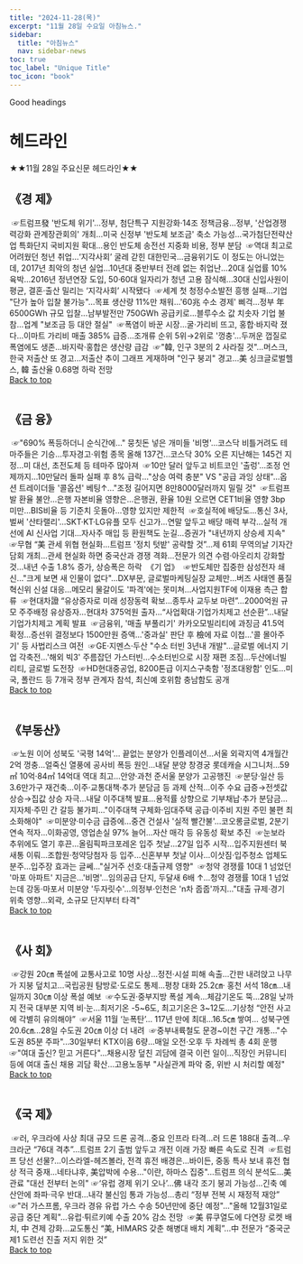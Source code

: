 ```yaml
---
title: "2024-11-28(목)"
excerpt: "11월 28일 수요일 아침뉴스."
sidebar:
  title: "아침뉴스"
  nav: sidebar-news
toc: true
toc_label: "Unique Title"
toc_icon: "book"
---
```


Good headings

# 헤드라인
★★11월 28일 주요신문 헤드라인★★
​
## 《경  제》
​
☞트럼프發 '반도체 위기'…정부, 첨단특구 지원강화·14조 정책금융...정부, '산업경쟁력강화 관계장관회의' 개최...미국 신정부 '반도체 보조금' 축소 가능성...국가첨단전략산업 특화단지 국비지원 확대...용인 반도체 송전선 지중화 비용, 정부 분담
​
☞역대 최고로 어려웠던 청년 취업…‘지각사회’ 굴레 갇힌 대한민국...금융위기도 이 정도는 아니었는데, 2017년 최악의 청년 실업...10년대 중반부터 전례 없는 취업난…20대 실업률 10% 육박...2016년 정년연장 도입, 50·60대 일자리가 청년 고용 잠식해...30대 신입사원이 평균, 결혼·출산 밀리는 ‘지각사회’ 시작됐다
​
☞세계 첫 청정수소발전 흥행 실패…기업 "단가 높아 입찰 불가능"...목표 생산량 11%만 채워...'60兆 수소 경제' 삐걱...정부 年 6500GWh 규모 입찰...남부발전만 750GWh 공급키로...블루수소 값 치솟자 기업 불참...업계 "보조금 등 대안 절실"
​
☞폭염이 바꾼 시장…굴·가리비 뜨고, 홍합·바지락 졌다...이마트 가리비 매출 385% 급증...조개류 순위 5위→2위로 '껑충'...두꺼운 껍질로 폭염에도 생존...바지락·홍합은 생산량 급감
​
☞"韓, 인구 3분의 2 사라질 것"…머스크, 한국 저출산 또 경고...저출산 추이 그래프 게재하며 "인구 붕괴" 경고...美 싱크글로벌헬스, 韓 출산율 0.68명 하락 전망
<br>
<a href="#" class="btn btn--success">Back to top</a>
<br>
​
## 《금  융》
​
☞"690% 폭등하더니 순식간에…" 뭉칫돈 넣은 개미들 '비명'...코스닥 비틀거려도 테마주들은 기승...투자경고·위험 종목 올해 137건...코스닥 30% 오른 지난해는 145건 지정...미 대선, 초전도체 등 테마주 많아져
​
☞10만 달러 앞두고 비트코인 '출렁'…조정 언제까지...10만달러 돌파 실패 후 8% 급락..."상승 여력 충분" VS "공급 과잉 상태"...옵션 트레이더들 '콜옵션' 베팅↑..."조정 길어지면 8만8000달러까지 밀릴 것"
​
☞트럼프 발 환율 불안…은행 자본비율 영향은...은행권, 환율 10원 오르면 CET1비율 영향 3bp 미만...BIS비율 등 기준치 웃돌아…영향 있지만 제한적
​
☞호실적에 배당도…통신 3사, 벌써 '산타랠리'...SKT·KT·LG유플 모두 신고가...연말 앞두고 배당 매력 부각...실적 개선에 AI 신사업 기대...자사주 매입 등 환원책도 눈길...증권가 "내년까지 상승세 지속"
​
☞무협 “美 관세 위협 현실화…트럼프 '정치 텃밭' 공략할 것”...제 61회 무역의날 기자간담회 개최...관세 현실화 하면 중국산과 경쟁 격화...전문가 의견 수렴·아웃리치 강화할 것...내년 수출 1.8% 증가, 상승폭은 하락
​
《기  업》
​
☞반도체만 집중한 삼성전자 쇄신…"크게 보면 새 인물이 없다"...DX부문, 글로벌마케팅실장 교체만…버즈 사태엔 품질혁신위 신설 대응...메모리 물갈이도 '파격'에는 못미쳐…사업지원TF에 이재용 측근 합류
​
☞현대차證 “유상증자로 미래 성장동력 확보…종투사 교두보 마련”...2000억원 규모 주주배정 유상증자…현대차 375억원 출자...“사업확대·기업가치제고 선순환”…내달 기업가치제고 계획 발표
​
☞금융위, '매출 부풀리기' 카카오모빌리티에 과징금 41.5억 확정...증선위 결정보다 1500만원 증액...'중과실' 판단 후 檢에 자료 이첩...'콜 몰아주기' 등 사법리스크 여전
​
☞GE·지멘스·두산 "수소 터빈 3년내 개발"...글로벌 에너지 기업 각축전...'해외 빅3' 주름잡던 가스터빈...수소터빈으로 시장 재편 조짐...두산에너빌리티, 글로벌 도전장
​
☞HD현대중공업, 8200톤급 이지스구축함 '정조대왕함' 인도...미국, 폴란드 등 7개국 정부 관계자 참석, 최신예 호위함 충남함도 공개
<br>
<a href="#" class="btn btn--success">Back to top</a>
<br>
​
## 《부동산》
​
☞노원 이어 성북도 '국평 14억'… 끝없는 분양가 인플레이션...서울 외곽지역 4개월간 2억 껑충...얼죽신 열풍에 공사비 폭등 원인...내달 분양 창경궁 롯데캐슬 시그니처...59㎡ 10억·84㎡ 14억대 역대 최고...안양·과천 준서울 분양가 고공행진
​
☞분당·일산 등 3.6만가구 재건축…이주·교통대책·추가 분담금 등 과제 산적...이주 수요 급증→전셋값 상승→집값 상승 자극…내달 이주대책 발표...용적률 상향으로 기부채납·추가 분담금…지자체·주민 간 갈등 불가피..."이주대책 구체화·임대주택 공급·이주비 지원 주민 불편 최소화해야"
​
☞미분양·미수금 급증에…중견 건설사 '실적 빨간불'...코오롱글로벌, 2분기 연속 적자...이화공영, 영업손실 97% 늘어...자산 매각 등 유동성 확보 추진
​
☞눈보라 추위에도 열기 후끈…올림픽파크포레온 입주 첫날...27일 입주 시작…입주지원센터 북새통 이뤄...조합원·청약당첨자 등 입주…신혼부부 첫날 이사...이삿짐·입주청소 업체도 분주...입주장 효과는 글쎄…"실거주 선호·대출규제 영향"
​
☞청약 경쟁률 10대 1 넘었던 '마포 아파트' 지금은…'비명'...임의공급 단지, 두달새 6배 ↑...청약 경쟁률 10대 1 넘었는데 강동·마포서 미분양 '두자릿수'...의정부·인천은 'n차 줍줍'까지..."대출 규제·경기 위축 영향...외곽, 소규모 단지부터 타격"
<br>
<a href="#" class="btn btn--success">Back to top</a>
<br>
​
## 《사  회》
​
☞강원 20㎝ 폭설에 교통사고로 10명 사상…정전·시설 피해 속출...간판 내려앉고 나무가 지붕 덮치고…국립공원 탐방로·도로도 통제...평창 대화 25.2㎝· 홍천 서석 18㎝…내일까지 30㎝ 이상 폭설 예보
​
☞수도권·중부지방 폭설 계속…체감기온도 뚝...28일 낮까지 전국 대부분 지역 비·눈...최저기온 -5~6도, 최고기온은 3~12도...기상청 “안전 사고에 각별히 유의해야”
​
☞서울 11월 ‘눈폭탄’… 117년 만에 최대...16.5㎝ 쌓여… 성북구엔 20.6㎝...28일 수도권 20㎝ 이상 더 내려
​
☞중부내륙철도 문경~이천 구간 개통…"수도권 85분 주파"...30일부터 KTX이음 6량...매일 오전·오후 두 차례씩 총 4회 운행
​
☞"여대 출신? 믿고 거른다"…채용시장 덮친 괴담에 결국 이런 일이...직장인 커뮤니티 등에 여대 출신 채용 괴담 확산...고용노동부 "사실관계 파악 중, 위반 시 처리할 예정"
<br>
<a href="#" class="btn btn--success">Back to top</a>
<br>
​
## 《국  제》
​
☞러, 우크라에 사상 최대 규모 드론 공격…중요 인프라 타격...러 드론 188대 출격…우크라군 “76대 격추”...트럼프 2기 출범 앞두고 개전 이래 가장 빠른 속도로 진격
​
☞트럼프 당선 선물?…이스라엘-헤즈볼라, 전격 휴전 배경은...바이든, 중동 특사 보내 휴전 협상 적극 중재...네타냐후, 美압박에 수용…"이란, 하마스 집중"...트럼프 의식 분석도…美관료 "대선 전부터 논의"
​
☞‘유럽 경제 위기 오나’…佛 내각 조기 붕괴 가능성...긴축 예산안에 좌파·극우 반대...내각 불신임 통과 가능성...총리 “정부 전복 시 재정적 재앙”
​
☞"러 가스프롬, 우크라 경유 유럽 가스 수송 50년만에 중단 예정"..."올해 12월31일로 공급 중단 계획"...유럽·튀르키예 수출 20% 감소 전망
​
☞美 류쿠열도에 다연장 로켓 배치, 中 견제 강화...교도통신 “美, HIMARS 갖춘 해병대 배치 계획”...中 전문가 “중국군 제1 도련선 진출 저지 위한 것”
<br>
<a href="#" class="btn btn--success">Back to top</a>
<br>
